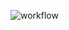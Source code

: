 ![workflow](https://github.com/mjshuff23/core-dump-project-front-end/tree/master/documentation/feature-packets/coredumpworkflow.png)
